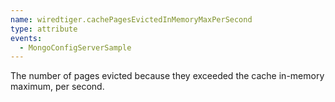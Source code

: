 ```yaml
---
name: wiredtiger.cachePagesEvictedInMemoryMaxPerSecond
type: attribute
events:
  - MongoConfigServerSample
---
```


The number of pages evicted because they exceeded the cache in-memory maximum, per second.